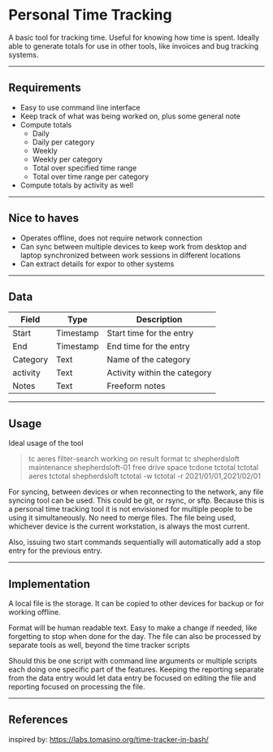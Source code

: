 Personal Time Tracking
======================

A basic tool for tracking time.  Useful for knowing how time is spent.  Ideally able to generate totals for use in other tools, like invoices and bug tracking systems.

------------
Requirements
------------

- Easy to use command line interface
- Keep track of what was being worked on, plus some general note
- Compute totals
    - Daily
    - Daily per category
    - Weekly
    - Weekly per category
    - Total over specified time range
    - Total over time range per category
- Compute totals by activity as well

-------------
Nice to haves
-------------

- Operates offline, does not require network connection
- Can sync between multiple devices to keep work from desktop and laptop synchronized between work sessions in different locations
- Can extract details for expor to other systems

----
Data
----

| Field | Type | Description |
| ----- | ---- | ----------- |
| Start | Timestamp | Start time for the entry |
| End   | Timestamp | End time for the entry |
| Category | Text | Name of the category |
| activity | Text | Activity within the category |
| Notes | Text | Freeform notes |

-----
Usage
-----

Ideal usage of the tool

> tc aeres filter-search working on result format
> tc shepherdsloft maintenance shepherdsloft-01 free drive space
> tcdone
> tctotal
> tctotal aeres
> tctotal shepherdsloft
> tctotal -w
> tctotal -r 2021/01/01,2021/02/01

For syncing, between devices or when reconnecting to the network, any file syncing tool can be used.  This could be git, or rsync, or sftp.  Because this is a personal time tracking tool it is not envisioned for multiple people to be using it simultaneously.  No need to merge files.  The file being used, whichever device is the current workstation, is always the most current.

Also, issuing two start commands sequentially will automatically add a stop entry for the previous entry.


--------------
Implementation
--------------
A local file is the storage.  It can be copied to other devices for backup or for working offline.

Format will be human readable text.  Easy to make a change if needed, like forgetting to stop when done for the day.  The file can also be processed by separate tools as well, beyond the time tracker scripts

Should this be one script with command line arguments or multiple scripts each doing one specific part of the features.  Keeping the reporting separate from the data entry would let data entry be focused on editing the file and reporting focused on processing the file.

----------
References
----------
inspired by:  https://labs.tomasino.org/time-tracker-in-bash/
